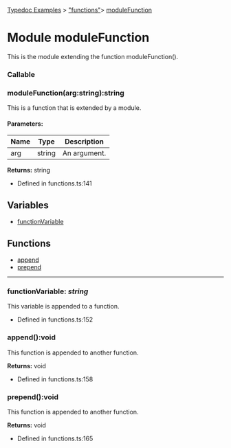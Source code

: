 [Typedoc Examples](../index.md) >  ["functions"](../modules/_functions_.md)>  [moduleFunction](../modules/_functions_.modulefunction.md)
# Module moduleFunction


<p>This is the module extending the function moduleFunction().</p>











 ### Callable
### moduleFunction(arg:string):string



<p>This is a function that is extended by a module.</p>







#### Parameters:
| Name  | Type                | Description  |
| ------ | ------------------- | ------------ |
| arg  | string | An argument. |






**Returns:** string







* Defined in functions.ts:141















## Variables
* [functionVariable](../modules/_functions_.modulefunction.md#functionvariable)

## Functions
* [append](../modules/_functions_.modulefunction.md#append)
* [prepend](../modules/_functions_.modulefunction.md#prepend)

---




<a id="functionvariable"></a>

### **functionVariable**:  *string* 


<p>This variable is appended to a function.</p>










* Defined in functions.ts:152












<a id="append"></a>
### append():void



<p>This function is appended to another function.</p>










**Returns:** void







* Defined in functions.ts:158










<a id="prepend"></a>
### prepend():void



<p>This function is appended to another function.</p>










**Returns:** void







* Defined in functions.ts:165












